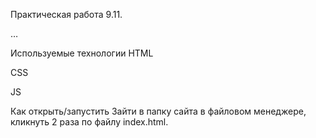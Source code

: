 Практическая работа 9.11.

…

Используемые технологии
HTML

CSS

JS

Как открыть/запустить
Зайти в папку сайта в файловом менеджере, кликнуть 2 раза по файлу index.html.